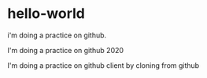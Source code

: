 # hello-world
i'm doing a practice on github.

I'm doing a practice on github 2020

I'm doing a practice on github client by cloning from github
